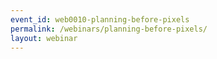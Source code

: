 ```yaml
---
event_id: web0010-planning-before-pixels
permalink: /webinars/planning-before-pixels/
layout: webinar
---
```

